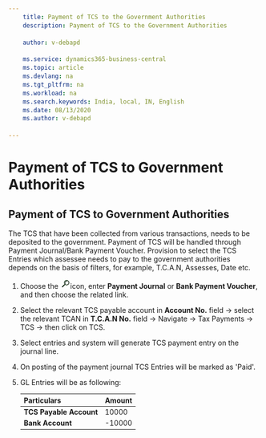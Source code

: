 ```yaml
---
    title: Payment of TCS to the Government Authorities
    description: Payment of TCS to the Government Authorities

    author: v-debapd

    ms.service: dynamics365-business-central
    ms.topic: article
    ms.devlang: na
    ms.tgt_pltfrm: na
    ms.workload: na
    ms.search.keywords: India, local, IN, English
    ms.date: 08/13/2020
    ms.author: v-debapd

---
```

# Payment of TCS to Government Authorities

## Payment of TCS to Government Authorities

The TCS that have been collected from various transactions, needs to be deposited to the government. Payment of TCS will be handled through Payment Journal/Bank Payment Voucher. Provision to select the TCS Entries which assessee needs to pay to the government authorities depends on the basis of filters, for example, T.C.A.N, Assesses, Date etc.

1. Choose the ![img](image/search.jpg)icon, enter **Payment Journal** or **Bank Payment Voucher**, and then choose the related link.
2. Select the relevant TCS payable account in **Account No.** field -> select the relevant TCAN in **T.C.A.N No.** field -> Navigate -> Tax Payments -> TCS -> then click on TCS. 
3. Select entries and system will generate TCS payment entry on the journal line. 
1. On posting of the payment journal TCS Entries will be marked as 'Paid'.

1. GL Entries will be as following:
    
    |Particulars|Amount|
    |----------------------------------|---------------------------------------|  
    |**TCS Payable Account**|10000|
    |**Bank Account**|-10000|




























